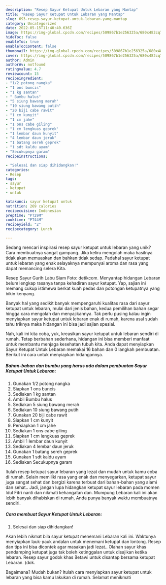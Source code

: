 ```yaml
---
description: "Resep Sayur Ketupat Untuk Lebaran yang Mantap"
title: "Resep Sayur Ketupat Untuk Lebaran yang Mantap"
slug: 693-resep-sayur-ketupat-untuk-lebaran-yang-mantap
category: Uncategorized
date: 2022-05-15T11:40:40.636Z
image: https://img-global.cpcdn.com/recipes/509867b1e256325a/680x482cq70/sayur-ketupat-untuk-lebaran-foto-resep-utama.jpg
hideToc: false
enableToc: true
enableTocContent: false
thumbnail: https://img-global.cpcdn.com/recipes/509867b1e256325a/680x482cq70/sayur-ketupat-untuk-lebaran-foto-resep-utama.jpg
cover: https://img-global.cpcdn.com/recipes/509867b1e256325a/680x482cq70/sayur-ketupat-untuk-lebaran-foto-resep-utama.jpg
author: Admin
authorAv: notfound
ratingvalue: 4.7
reviewcount: 15
recipeingredient:
- "1/2 potong nangka"
- "1 ons buncis"
- "1 kg santan"
- " Bumbu halus"
- "5 siung bawang merah"
- "10 siung bawang putih"
- "20 biji cabe rawit"
- "1 cm kunyit"
- "1 cm jahe"
- "1 ons cabe giling"
- "1 cm lengkuas geprek"
- "1 lembar daun kunyit"
- "4 lembar daun jeruk"
- "1 batang sereh geprek"
- "1 sdt kaldu ayam"
- "Secukupnya garam"
recipeinstructions:

- "Selesai dan siap dihidangkan!"
categories:
- Resep
tags:
- sayur
- ketupat
- untuk

katakunci: sayur ketupat untuk 
nutrition: 269 calories
recipecuisine: Indonesian
preptime: "PT29M"
cooktime: "PT44M"
recipeyield: "2"
recipecategory: Lunch

---
```





Sedang mencari inspirasi resep sayur ketupat untuk lebaran yang unik? Cara membuatnya sangat gampang. Jika keliru mengolah maka hasilnya tidak akan memuaskan dan bahkan tidak sedap. Padahal sayur ketupat untuk lebaran yang enak selayaknya mempunyai aroma dan rasa yang dapat memancing selera Kita.





Resep Sayur Gurih Labu Siam Foto: detikcom. Menyantap hidangan Lebaran belum lengkap rasanya tanpa kehadiran sayur ketupat. Yap, sajian ini memang cukup istimewa berkat kuah pedas dan potongan ketupatnya yang bikin kenyang.

Banyak hal yang sedikit banyak mempengaruhi kualitas rasa dari sayur ketupat untuk lebaran, mulai dari jenis bahan, kedua pemilihan bahan segar hingga cara mengolah dan menyajikannya. Tak perlu pusing kalau ingin menyiapkan sayur ketupat untuk lebaran enak di rumah, karena asal sudah tahu triknya maka hidangan ini bisa jadi sajian spesial.






Nah, kali ini kita coba, yuk, kreasikan sayur ketupat untuk lebaran sendiri di rumah. Tetap berbahan sederhana, hidangan ini bisa memberi manfaat untuk membantu menjaga kesehatan tubuh kita. Anda dapat menyiapkan Sayur Ketupat Untuk Lebaran memakai 16 bahan dan 0 langkah pembuatan. Berikut ini cara untuk menyiapkan hidangannya.

<!--inarticleads1-->

##### Bahan-bahan dan bumbu yang harus ada dalam pembuatan Sayur Ketupat Untuk Lebaran:

1. Gunakan 1/2 potong nangka
1. Siapkan 1 ons buncis
1. Sediakan 1 kg santan
1. Ambil  Bumbu halus
1. Sediakan 5 siung bawang merah
1. Sediakan 10 siung bawang putih
1. Gunakan 20 biji cabe rawit
1. Siapkan 1 cm kunyit
1. Persiapkan 1 cm jahe
1. Sediakan 1 ons cabe giling
1. Siapkan 1 cm lengkuas geprek
1. Ambil 1 lembar daun kunyit
1. Sediakan 4 lembar daun jeruk
1. Gunakan 1 batang sereh geprek
1. Gunakan 1 sdt kaldu ayam
1. Sediakan Secukupnya garam


Itulah resep ketupat sayur lebaran yang lezat dan mudah untuk kamu coba di rumah. Selain memiliki rasa yang enak dan menyegarkan, ketupat sayur juga sangat sehat dan bergizi karena terbuat dari bahan-bahan yang alami dan sehat.. Jadi, jangan lupa hidangkan ketupat sayur lebaran pada momen Idul Fitri nanti dan nikmati kehangatan dan. Mumpung Lebaran kali ini akan lebih banyak dihabiskan di rumah, Anda punya banyak waktu membuatnya sendiri. 

<!--inarticleads2-->

##### Cara membuat Sayur Ketupat Untuk Lebaran:


1. Selesai dan siap dihidangkan!

Akan lebih nikmat bila sayur ketupat menemani Lebaran kali ini. Waktunya menyiapkan lauk-pauk andalan untuk menemani ketupat dan lontong. Resep dan tips ini bisa dicontek agar masakan jadi lezat.. Olahan sayur khas pendamping ketupat juga tak boleh ketinggalan untuk disajikan ketika lebaran. Resep sayur godok khas Betawi untuk disantap bersama ketupat Lebaran. (dok. 

Bagaimana? Mudah bukan? Itulah cara menyiapkan sayur ketupat untuk lebaran yang bisa kamu lakukan di rumah. Selamat menikmati
